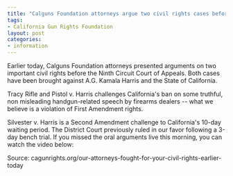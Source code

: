 ```yaml
---
title: "Calguns Foundation attorneys argue two civil rights cases before the Ninth Circuit"
tags:
- California Gun Rights Foundation
layout: post
categories:
- information
---
```


Earlier today, Calguns Foundation attorneys presented arguments on two important civil rights before the Ninth Circuit Court of Appeals. Both cases have been brought against A.G. Kamala Harris and the State of California.

Tracy Rifle and Pistol v. Harris challenges California's ban on some truthful, non misleading handgun-related speech by firearms dealers -- what we believe is a violation of First Amendment rights.

Silvester v. Harris is a Second Amendment challenge to California's 10-day waiting period. The District Court previously ruled in our favor following a 3-day bench trial.
If you missed the oral arguments live this morning, you can watch the video below:

Source: cagunrights.org/our-attorneys-fought-for-your-civil-rights-earlier-today
